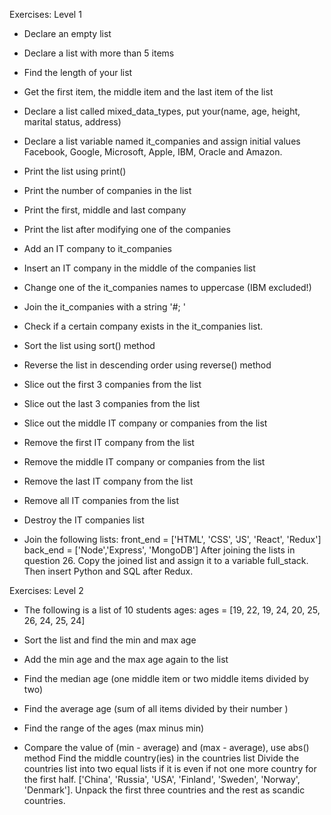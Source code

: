 Exercises: Level 1

- Declare an empty list

- Declare a list with more than 5 items

- Find the length of your list

- Get the first item, the middle item and the last item of the list

- Declare a list called mixed_data_types, put your(name, age, height, marital status, address)

- Declare a list variable named it_companies and assign initial values Facebook, Google, Microsoft, Apple, IBM, Oracle and Amazon.

- Print the list using print()

- Print the number of companies in the list

- Print the first, middle and last company

- Print the list after modifying one of the companies

- Add an IT company to it_companies

- Insert an IT company in the middle of the companies list

- Change one of the it_companies names to uppercase (IBM excluded!)

- Join the it_companies with a string '#;  '

- Check if a certain company exists in the it_companies list.

- Sort the list using sort() method

- Reverse the list in descending order using reverse() method

- Slice out the first 3 companies from the list

- Slice out the last 3 companies from the list

- Slice out the middle IT company or companies from the list

- Remove the first IT company from the list

- Remove the middle IT company or companies from the list

- Remove the last IT company from the list

- Remove all IT companies from the list

- Destroy the IT companies list

- Join the following lists:
    front_end = ['HTML', 'CSS', 'JS', 'React', 'Redux']
    back_end = ['Node','Express', 'MongoDB']
    After joining the lists in question 26. Copy the joined list and assign it to a variable full_stack. Then insert Python and SQL after Redux.


Exercises: Level 2

- The following is a list of 10 students ages:
    ages = [19, 22, 19, 24, 20, 25, 26, 24, 25, 24]

- Sort the list and find the min and max age

- Add the min age and the max age again to the list

- Find the median age (one middle item or two middle items divided by two)

- Find the average age (sum of all items divided by their number )

- Find the range of the ages (max minus min)

- Compare the value of (min - average) and (max - average), use abs() method
    Find the middle country(ies) in the countries list
    Divide the countries list into two equal lists if it is even if not one more country for the first half.
    ['China', 'Russia', 'USA', 'Finland', 'Sweden', 'Norway', 'Denmark']. Unpack the first three countries and the rest as scandic countries.